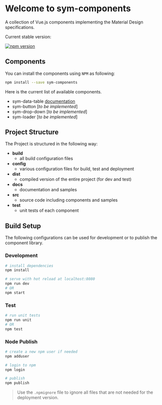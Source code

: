 # Welcome to sym-components

A collection of Vue.js components implementing the Material Design specifications.

Current stable version:

[![npm version](https://badge.fury.io/js/sym-components.svg)](https://badge.fury.io/js/sym-components)

## Components

You can install the components using `NPM` as following:

```bash
npm install --save sym-components
```

Here is the current list of available components.

- sym-data-table [documentation](docs/SymDataTable.md)
- sym-button [*to be implemented*]
- sym-drop-down [*to be implemented*]
- sym-loader [*to be implemented*]

## Project Structure

The Project is structured in the following way:

- **build**
  - all build configuration files
- **config**
  - various configuration files for build, test and deployment
- **dist**
  - compiled version of the entire project (for dev and test)
- **docs**
  - documentation and samples
- **src**
  - source code including components and samples
- **test**
  - unit tests of each component

## Build Setup

The following configurations can be used for development or to publish the component library.

### Development

``` bash
# install dependencies
npm install

# serve with hot reload at localhost:8080
npm run dev
# OR
npm start
```

### Test

```bash
# run unit tests
npm run unit
# OR
npm test
```

### Node Publish

```bash
# create a new npm user if needed
npm adduser

# login to npm
npm login

# publish
npm publish
```

> Use the `.npmignore` file to ignore all files that are not needed for the deployment version. 
